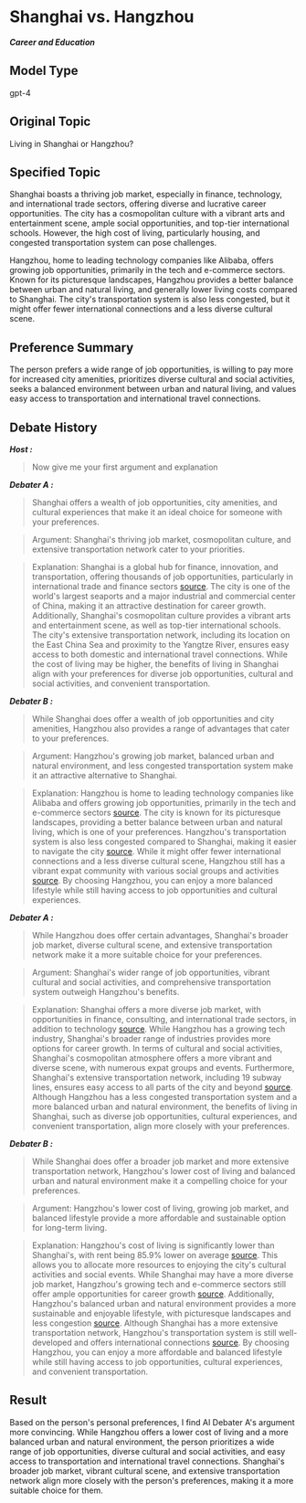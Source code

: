 # Shanghai vs. Hangzhou

***Career and Education***



## Model Type

gpt-4

## Original Topic

Living in Shanghai or Hangzhou?

## Specified Topic

Shanghai boasts a thriving job market, especially in finance, technology, and international trade sectors, offering diverse and lucrative career opportunities. The city has a cosmopolitan culture with a vibrant arts and entertainment scene, ample social opportunities, and top-tier international schools. However, the high cost of living, particularly housing, and congested transportation system can pose challenges.

Hangzhou, home to leading technology companies like Alibaba, offers growing job opportunities, primarily in the tech and e-commerce sectors. Known for its picturesque landscapes, Hangzhou provides a better balance between urban and natural living, and generally lower living costs compared to Shanghai. The city's transportation system is also less congested, but it might offer fewer international connections and a less diverse cultural scene.

## Preference Summary

The person prefers a wide range of job opportunities, is willing to pay more for increased city amenities, prioritizes diverse cultural and social activities, seeks a balanced environment between urban and natural living, and values easy access to transportation and international travel connections.

## Debate History



***Host :***

> Now give me your first argument and explanation



***Debater A :***

> Shanghai offers a wealth of job opportunities, city amenities, and cultural experiences that make it an ideal choice for someone with your preferences.

> Argument: Shanghai's thriving job market, cosmopolitan culture, and extensive transportation network cater to your priorities.

> Explanation: Shanghai is a global hub for finance, innovation, and transportation, offering thousands of job opportunities, particularly in international trade and finance sectors [source](https://duckduckgo.com/?q=Shanghai+job+opportunities+city+amenities+cultural+and+social+activities+urban+and+natural+balance+transportation&t=hc&ia=web). The city is one of the world's largest seaports and a major industrial and commercial center of China, making it an attractive destination for career growth. Additionally, Shanghai's cosmopolitan culture provides a vibrant arts and entertainment scene, as well as top-tier international schools. The city's extensive transportation network, including its location on the East China Sea and proximity to the Yangtze River, ensures easy access to both domestic and international travel connections. While the cost of living may be higher, the benefits of living in Shanghai align with your preferences for diverse job opportunities, cultural and social activities, and convenient transportation.



***Debater B :***

> While Shanghai does offer a wealth of job opportunities and city amenities, Hangzhou also provides a range of advantages that cater to your preferences.

> Argument: Hangzhou's growing job market, balanced urban and natural environment, and less congested transportation system make it an attractive alternative to Shanghai.

> Explanation: Hangzhou is home to leading technology companies like Alibaba and offers growing job opportunities, primarily in the tech and e-commerce sectors [source](https://www.echinacities.com/jobs/hangzhou). The city is known for its picturesque landscapes, providing a better balance between urban and natural living, which is one of your preferences. Hangzhou's transportation system is also less congested compared to Shanghai, making it easier to navigate the city [source](https://en.wikipedia.org/wiki/Hangzhou). While it might offer fewer international connections and a less diverse cultural scene, Hangzhou still has a vibrant expat community with various social groups and activities [source](https://www.echinacities.com/jobs/hangzhou). By choosing Hangzhou, you can enjoy a more balanced lifestyle while still having access to job opportunities and cultural experiences.



***Debater A :***

> While Hangzhou does offer certain advantages, Shanghai's broader job market, diverse cultural scene, and extensive transportation network make it a more suitable choice for your preferences.

> Argument: Shanghai's wider range of job opportunities, vibrant cultural and social activities, and comprehensive transportation system outweigh Hangzhou's benefits.

> Explanation: Shanghai offers a more diverse job market, with opportunities in finance, consulting, and international trade sectors, in addition to technology [source](https://duckduckgo.com/?q=Comparing+Shanghai+and+Hangzhou+job+opportunities+cultural+and+social+activities+transportation&t=hc&ia=web). While Hangzhou has a growing tech industry, Shanghai's broader range of industries provides more options for career growth. In terms of cultural and social activities, Shanghai's cosmopolitan atmosphere offers a more vibrant and diverse scene, with numerous expat groups and events. Furthermore, Shanghai's extensive transportation network, including 19 subway lines, ensures easy access to all parts of the city and beyond [source](https://duckduckgo.com/?q=Comparing+Shanghai+and+Hangzhou+job+opportunities+cultural+and+social+activities+transportation&t=hc&ia=web). Although Hangzhou has a less congested transportation system and a more balanced urban and natural environment, the benefits of living in Shanghai, such as diverse job opportunities, cultural experiences, and convenient transportation, align more closely with your preferences.



***Debater B :***

> While Shanghai does offer a broader job market and more extensive transportation network, Hangzhou's lower cost of living and balanced urban and natural environment make it a compelling choice for your preferences.

> Argument: Hangzhou's lower cost of living, growing job market, and balanced lifestyle provide a more affordable and sustainable option for long-term living.

> Explanation: Hangzhou's cost of living is significantly lower than Shanghai's, with rent being 85.9% lower on average [source](https://www.numbeo.com/cost-of-living/in/Hangzhou). This allows you to allocate more resources to enjoying the city's cultural activities and social events. While Shanghai may have a more diverse job market, Hangzhou's growing tech and e-commerce sectors still offer ample opportunities for career growth [source](https://www.echinacities.com/jobs/hangzhou). Additionally, Hangzhou's balanced urban and natural environment provides a more sustainable and enjoyable lifestyle, with picturesque landscapes and less congestion [source](https://en.wikipedia.org/wiki/Hangzhou). Although Shanghai has a more extensive transportation network, Hangzhou's transportation system is still well-developed and offers international connections [source](https://www.numbeo.com/cost-of-living/in/Hangzhou). By choosing Hangzhou, you can enjoy a more affordable and balanced lifestyle while still having access to job opportunities, cultural experiences, and convenient transportation.



## Result

Based on the person's personal preferences, I find AI Debater A's argument more convincing. While Hangzhou offers a lower cost of living and a more balanced urban and natural environment, the person prioritizes a wide range of job opportunities, diverse cultural and social activities, and easy access to transportation and international travel connections. Shanghai's broader job market, vibrant cultural scene, and extensive transportation network align more closely with the person's preferences, making it a more suitable choice for them.